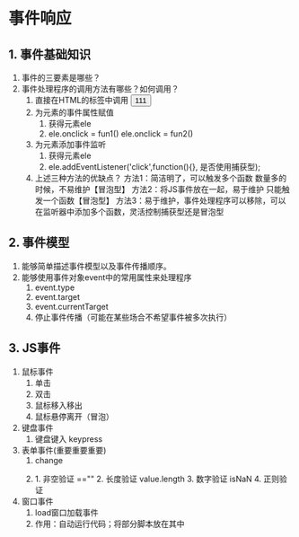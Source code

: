 # 事件响应
## 1. 事件基础知识
1. 事件的三要素是哪些？
2. 事件处理程序的调用方法有哪些？如何调用？
	1. 直接在HTML的标签中调用  <button onclick="fun1(),fun2()">111</button>
	2. 为元素的事件属性赋值 
		1. 获得元素ele
		2. ele.onclick = fun1()  ele.onclick = fun2()
	3. 为元素添加事件监听
		1. 获得元素ele
		2. ele.addEventListener('click',function(){}, 是否使用捕获型);
	4. 上述三种方法的优缺点？
		方法1：简洁明了，可以触发多个函数		数量多的时候，不易维护【冒泡型】
		方法2：将JS事件放在一起，易于维护		只能触发一个函数【冒泡型】
		方法3：易于维护，事件处理程序可以移除，可以在监听器中添加多个函数，灵活控制捕获型还是冒泡型
## 2. 事件模型
1. 能够简单描述事件模型以及事件传播顺序。
2. 能够使用事件对象event中的常用属性来处理程序
	1. event.type
	2. event.target
	3. event.currentTarget
	4. 停止事件传播（可能在某些场合不希望事件被多次执行）
## 3. JS事件
1. 鼠标事件
	1. 单击
	2. 双击
	3. 鼠标移入移出
	4. 鼠标悬停离开（冒泡）
2. 键盘事件
	1. 键盘键入 keypress
3. 表单事件(重要重要重要)
	1. change
	2. <form onsubmit="return fun()"></form>
		1. 非空验证 ==""
		2. 长度验证 value.length
		3. 数字验证 isNaN
		4. 正则验证
4. 窗口事件
	1. load窗口加载事件
	2. 作用：自动运行代码；将部分脚本放在其中